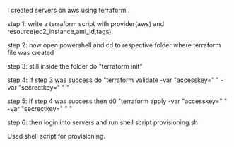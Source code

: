 I created servers on aws using terraform .

step 1: write a terraform script with provider(aws) and resource(ec2_instance,ami_id,tags).

step 2: now open powershell and cd to respective folder where terraform file was created

step 3: still inside the folder do "terraform init"

step 4: if step 3 was success do "terraform validate -var "accesskey="  " -var "secrectkey="  " "

step 5: if step 4 was success then d0 "terraform apply -var "accesskey="  " -var "secrectkey="  " "

step 6: then login into servers and run shell script provisioning.sh

Used shell script for provisioning.
